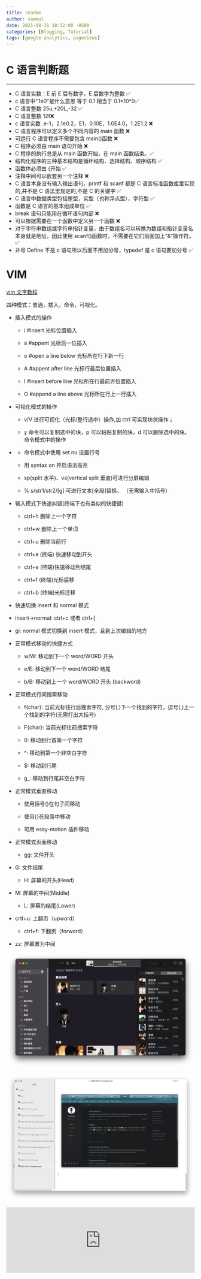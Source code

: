 ```yaml
---
title: readme
author: sammul
date: 2021-08-31 18:32:00 -0500
categories: [Blogging, Tutorial]
tags: [google analytics, pageviews]
---
```


# C 语言判断题

---

- C 语言实数：E 前 E 后有数字，E 后数字为整数 ✅
- c 语言中“.1e0"是什么意思 等于 0.1 相当于 0.1\*10^0✅
- C 语言整数 25u,+20L,-32 ✅
- C 语言整数 12f❌
- c 语言实数 .e-1，2.1e0.2，E1，0.10E，1.0E4.0，1.2E1.2 ❌
- C 语言程序可以定义多个不同内容的 main 函数 ❌
- 可运行 C 语言程序不需要包含 main()函数 ❌
- C 程序必须由 main 语句开始 ❌
- C 程序的执行总是从 main 函数开始，在 main 函数结束。✅
- 结构化程序的三种基本结构是循环结构、选择结构、顺序结构 ✅
- 函数体必须由 {开始 ✅
- 注释中间可以嵌套另一个注释 ❌
- C 语言本身没有输入输出语句，printf 和 scanf 都是 C 语言标准函数库里实现的,并不是 C 语法里规定的,不是 C 的关键字 ✅
- C 语言中数据类型包括整型，实型（也称浮点型），字符型 ✅
- 函数是 C 语言的基本组成单位 ✅
- break 语句只能用在循环语句内部 ❌
- 可以根据需要在一个函数中定义另一个函数 ❌
- 对于字符串数组或字符串指针变量，由于数组名可以转换为数组和指针变量名本身就是地址，因此使用 scanf()函数时，不需要在它们前面加上"&"操作符。✅
- 井号 Define 不是 c 语句所以后面不用加分号，typedef 是 c 语句要加分号 ✅

# VIM

[vim 文字教程](https://www.tuyrk.cn/imooc/1129-vim/)

四种模式：普通，插入，命令，可视化。

- 插入模式的操作

  - i #insert 光标位置插入

  - a #appent 光标后一位插入

  - o #open a line below 光标所在行下新一行

  - A #appent after line 光标行最后位置插入

  - I #insert before line 光标所在行最前方位置插入

  - O #append a line above 光标所在行上一行插入

- 可视化模式的操作

  - v/V 进行可视化（光标/整行选中）操作,加 ctrl 可实现块状操作；

  - y 命令可以复制选中的块，p 可以粘贴复制的块，d 可以删除选中的块。命令模式中的操作

- - 命令模式中使用 set nu 设置行号

  - 用 syntax on 开启语法高亮

  - sp(split 水平)、vs(vertical split 垂直)可进行分屏编辑

  - % s/str1/str2/[g] 可进行文本[全局]替换。 （无需输入中括号）

- 输入模式下快速纠错(终端下也有类似的快捷键)

  - ctrl+h 删除上一个字符

  - ctrl+w 删除上一个单词

  - ctrl+u 删除当前行

  - ctrl+a (终端) 快速移动到开头

  - ctrl+e (终端)快速移动到结尾

  - ctrl+f (终端)光标后移

  - ctrl+b (终端)光标迁移

- 快速切换 insert 和 normal 模式

- insert->normal: ctrl+c 或者 ctrl+[

- gi: normal 模式切换到 insert 模式，且到上次编辑的地方

- 正常模式移动的快捷方式

  - w/W: 移动到下一个 word/WORD 开头

  - e/E: 移动到下一个 word/WORD 结尾

  - b/B: 移动到上一个 word/WORD 开头 (backword)

- 正常模式行间搜索移动

  - f{char}: 当前光标往行后搜索字符, 分号(;)下一个找到的字符，逗号(,)上一个找到的字符(无需打出大括号)

  - F{char}: 当前光标往前搜索字符

  - 0: 移动到行首第一个字符

  - ^: 移动到第一个非空白字符

  - $: 移动到行尾

  - g\_: 移动到行尾非空白字符

- 正常模式垂直移动

  - 使用括号()在句子间移动

  - 使用{}在段落中移动

  - 可用 esay-motion 插件移动

- 正常模式页面移动

  - gg: 文件开头

- G: 文件结尾
  - H: 屏幕的开头(Head)
- M: 屏幕的中间(Middle)
  - L: 屏幕的结尾(Lower)
- crtl+u: 上翻页（upword）
  - ctrl+f: 下翻页（forword）
- zz: 屏幕置为中间

![image-20220830233102544](https://raw.githubusercontent.com/sammulllx/sammulllx.github.io/dev/_posts/2022-08-30-CX.assets/image-20220830233237075.png)

![image-20220830233209760](2022-08-31-readme.assets/image-20220830233209760.png)

<iframe allow="autoplay *; encrypted-media *; fullscreen *; clipboard-write" frameborder="0" height="175" style="width:100%;max-width:660px;overflow:hidden;background:transparent;" sandbox="allow-forms allow-popups allow-same-origin allow-scripts allow-storage-access-by-user-activation allow-top-navigation-by-user-activation" src="https://embed.music.apple.com/cn/album/%E7%9B%B8%E5%8F%8D%E7%9A%84%E6%88%91/905219110?i=905219117"></iframe>
